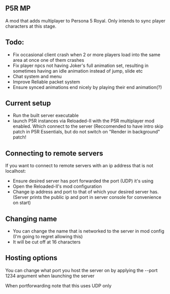 ## P5R MP
A mod that adds multiplayer to Persona 5 Royal. Only intends to sync player characters at this stage.
## Todo:
+ Fix occasional client crash when 2 or more players load into the same area at once one of them crashes
+ Fix player npcs not having Joker's full animation set, resulting in sometimes having an idle animation instead of jump, slide etc
+ Chat system and menu
+ Improve Reliable packet system
+ Ensure synced animations end nicely by playing their end animation(?)
## Current setup
+ Run the built server executable
+ launch P5R instances via Reloaded-II with the P5R multiplayer mod enabled. Which connect to the server
(Reccomended to have intro skip patch in P5R Essentials, but do not switch on "Render in background" patch!
## Connecting to remote servers
If you want to connect to remote servers with an ip address that is not localhost:
+ Ensure desired server has port forwarded the port (UDP) it's using
+ Open the Reloaded-II's mod configuration
+ Change ip address and port to that of which your desired server has. (Server prints the public ip and port in server console for convenience on start)
## Changing name
+ You can change the name that is networked to the server in mod config (I'm going to regret allowing this)
+ It will be cut off at 16 characters
## Hosting options
You can change what port you host the server on by applying the --port 1234 argument when launching the server

When portforwarding note that this uses UDP only

